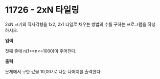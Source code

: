 # 11726 - 2xN 타일링

2xN 크기의 직사각형을 1x2, 2x1 타일로 채우는 방법의 수를 구하는 프로그램을 작성하시오.

**입력**

첫째 줄에 n(1<=n<=1000)이 주어진다.

**출력**

문제에서 구한 값을 10,007로 나눈 나머지를 출력한다.
